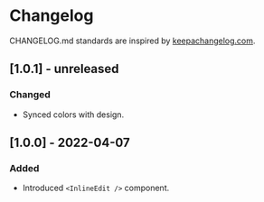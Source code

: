 # Changelog

CHANGELOG.md standards are inspired by [keepachangelog.com](https://keepachangelog.com/en/1.0.0/).

## [1.0.1] - unreleased

### Changed

- Synced colors with design.

## [1.0.0] - 2022-04-07

### Added

- Introduced `<InlineEdit />` component.
